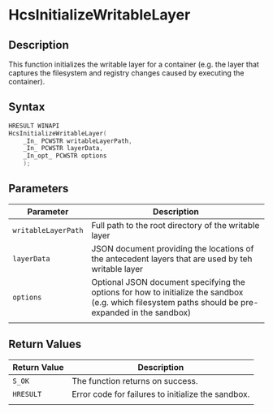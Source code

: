 # HcsInitializeWritableLayer

## Description

This function initializes the writable layer for a container (e.g. the layer that captures the filesystem and registry changes caused by executing the container).

## Syntax

```cpp
HRESULT WINAPI
HcsInitializeWritableLayer(
    _In_ PCWSTR writableLayerPath,
    _In_ PCWSTR layerData,
    _In_opt_ PCWSTR options
    );
```

## Parameters

|Parameter     |Description|
|---|---|
|`writableLayerPath`| Full path to the root directory of the writable layer|
|`layerData`| JSON document providing the locations of the antecedent layers that are used by teh writable layer|
|`options`| Optional JSON document specifying the options for how to initialize the sandbox (e.g. which filesystem paths should be pre-expanded in the sandbox)|
|    |    |

## Return Values

|Return Value     |Description|
|---|---|
|`S_OK` | The function returns on success.|
|`HRESULT` | Error code for failures to initialize the sandbox.|
|    |    |
